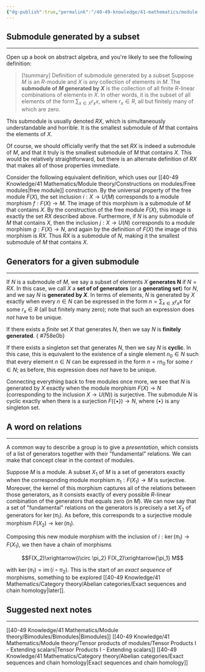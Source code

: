 ```yaml
---
{"dg-publish":true,"permalink":"/40-49-knowledge/41-mathematics/module-theory/constructions-on-modules/generators-for-modules-and-submodules/","tags":["module_theory"],"updated":"2025-10-08T08:17:43-07:00"}
---
```


## Submodule generated by a subset
---

Open up a book on abstract algebra, and you're likely to see the following definition:

> [!summary] Definition of submodule generated by a subset
> Suppose $M$ is an $R$-module and $X$ is any collection of elements in $M$. The **submodule of $M$ generated by $X$** is the collection of all finite $R$-linear combinations of elements in $X$. In other words, it is the subset of all elements of the form $\displaystyle \sum_{x\in X} r_x x$, where $r_x\in R$, all but finitely many of which are zero.

This submodule is usually denoted $RX$, which is simultaneously understandable and horrible. It is the smallest submodule of $M$ that contains the elements of $X$.

Of course, we should officially verify that the set $RX$ is indeed a submodule of $M$, and that it truly is the smallest submodule of $M$ that contains $X$. This would be relatively straightforward, but there is an alternate definition of $RX$ that makes all of those properties immediate.

Consider the following equivalent definition, which uses our [[40-49 Knowledge/41 Mathematics/Module theory/Constructions on modules/Free modules\|free module]] construction. By the universal property of the free module $F(X)$, the set inclusion $i:X\to U(M)$ corresponds to a module morphism $f:F(X)\to M$. The image of this morphism is a submodule of $M$ that contains $X$. By the construction of the free module $F(X)$, this image is exactly the set $RX$ described above. Furthermore, if $N$ is any submodule of $M$ that contains $X$, then the inclusion $j:X\to U(N)$ corresponds to a module morphism $g:F(X)\to N$, and again by the definition of $F(X)$ the image of this morphism is $RX$. Thus $RX$ is a submodule of $N$, making it the smallest submodule of $M$ that contains $X$.

## Generators for a given submodule
---

If $N$ is a submodule of $M$, we say a subset of elements $X$ **generates N** if $N=RX$. In this case, we call $X$ a **set of of generators** (or a **generating set**) for $N$, and we say $N$ is **generated by $X$**. In terms of elements, $N$ is generated by $X$ exactly when every $n\in N$ can be expressed in the form $n=\displaystyle \sum_{x\in X} r_x x$ for some $r_x\in R$ (all but finitely many zero); note that such an expression does *not* have to be unique.

If there exists a *finite* set $X$ that generates $N$, then we say $N$ is **finitely generated**.
{ #758e0b}


If there exists a singleton set that generates $N$, then we say $N$ is **cyclic**. In this case, this is equivalent to the existence of a single element $n_0\in N$ such that every element $n\in N$ can be expressed in the form $n=r n_0$ for some $r\in N$; as before, this expression does *not* have to be unique.

Connecting everything back to free modules once more, we see that $N$ is generated by $X$ exactly when the module morphism $F(X)\to N$ (corresponding to the inclusion $X\to U(N)$) is surjective. The submodule $N$ is cyclic exactly when there is a surjection $F(\{\bullet\})\to N$, where $\{\bullet\}$ is any singleton set.

## A word on relations
---

A common way to describe a group is to give a *presentation*, which consists of a list of generators together with their "fundamental" relations. We can make that concept clear in the context of modules.

Suppose $M$ is a module. A subset $X_1$ of $M$ is a set of generators exactly when the corresponding module morphism $\pi_1:F(X_1)\to M$ is surjective. Moreover, the kernel of this morphism captures all of the relations between those generators, as it consists exactly of every possible $R$-linear combination of the generators that equals zero (in $M$). We can now say that a set of "fundamental" relations on the generators is precisely a set $X_2$ of generators for $\ker(\pi_1)$. As before, this corresponds to a surjective module morphism $F(X_2)\to \ker(\pi_1)$.

Composing this new module morphism with the inclusion of $i:\ker(\pi_1)\to F(X_1)$, we then have a chain of morphisms

$$F(X_2)\xrightarrow{i\circ \pi_2} F(X_2)\xrightarrow{\pi_1} M$$

with $\ker(\pi_1)=\operatorname{im}(i\circ \pi_2)$. This is the start of an *exact sequence* of morphisms, something to be explored [[40-49 Knowledge/41 Mathematics/Category theory/Abelian categories/Exact sequences and chain homology\|later]].


## Suggested next notes
---

[[40-49 Knowledge/41 Mathematics/Module theory/Bimodules/Bimodules\|Bimodules]]
[[40-49 Knowledge/41 Mathematics/Module theory/Tensor products of modules/Tensor Products I - Extending scalars\|Tensor Products I - Extending scalars]]
[[40-49 Knowledge/41 Mathematics/Category theory/Abelian categories/Exact sequences and chain homology\|Exact sequences and chain homology]]